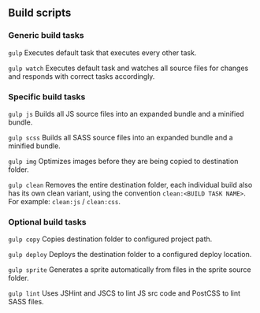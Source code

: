 ## Build scripts

### Generic build tasks
```gulp```
Executes default task that executes every other task.

```gulp watch```
Executes default task and watches all source files for changes and responds with correct tasks accordingly.

### Specific build tasks
```gulp js```
Builds all JS source files into an expanded bundle and a minified bundle.

```gulp scss```
Builds all SASS source files into an expanded bundle and a minified bundle.

```gulp img```
Optimizes images before they are being copied to destination folder.

```gulp clean```
Removes the entire destination folder, each individual build also has its own clean variant, using the convention ```clean:<BUILD TASK NAME>```. For example: ```clean:js``` / ```clean:css```.

### Optional build tasks
```gulp copy```
Copies destination folder to configured project path.

```gulp deploy```
Deploys the destination folder to a configured deploy location.

```gulp sprite```
Generates a sprite automatically from files in the sprite source folder.

```gulp lint```
Uses JSHint and JSCS to lint JS src code and PostCSS to lint SASS files.
